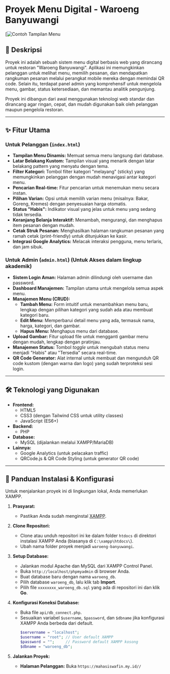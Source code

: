 # Proyek Menu Digital - Waroeng Banyuwangi

[![Contoh Tampilan Menu]((https://mahasiswafin.my.id/))

## 📄 Deskripsi

Proyek ini adalah sebuah sistem menu digital berbasis web yang dirancang untuk restoran "Waroeng Banyuwangi". Aplikasi ini memungkinkan pelanggan untuk melihat menu, memilih pesanan, dan mendapatkan rangkuman pesanan melalui perangkat mobile mereka dengan memindai QR code. Selain itu, terdapat panel admin yang komprehensif untuk mengelola menu, gambar, status ketersediaan, dan memantau analitik pengunjung.

Proyek ini dibangun dari awal menggunakan teknologi web standar dan dirancang agar ringan, cepat, dan mudah digunakan baik oleh pelanggan maupun pengelola restoran.

---

## ✨ Fitur Utama

### Untuk Pelanggan (`index.html`)
* **Tampilan Menu Dinamis:** Memuat semua menu langsung dari database.
* **Latar Belakang Kustom:** Tampilan visual yang menarik dengan latar belakang pattern yang menyatu dengan tema.
* **Filter Kategori:** Tombol filter kategori "melayang" (sticky) yang memungkinkan pelanggan dengan mudah menavigasi antar kategori menu.
* **Pencarian Real-time:** Fitur pencarian untuk menemukan menu secara instan.
* **Pilihan Varian:** Opsi untuk memilih varian menu (misalnya: Bakar, Goreng, Kremes) dengan penyesuaian harga otomatis.
* **Status "Habis":** Indikator visual yang jelas untuk menu yang sedang tidak tersedia.
* **Keranjang Belanja Interaktif:** Menambah, mengurangi, dan menghapus item pesanan dengan mudah.
* **Cetak Struk Pesanan:** Menghasilkan halaman rangkuman pesanan yang ramah cetak (print-friendly) untuk ditunjukkan ke kasir.
* **Integrasi Google Analytics:** Melacak interaksi pengguna, menu terlaris, dan jam sibuk.

### Untuk Admin (`admin.html`) (Untuk Akses dalam lingkup akademik)
* **Sistem Login Aman:** Halaman admin dilindungi oleh username dan password.
* **Dashboard Manajemen:** Tampilan utama untuk mengelola semua aspek menu.
* **Manajemen Menu (CRUD):**
    * **Tambah Menu:** Form intuitif untuk menambahkan menu baru, lengkap dengan pilihan kategori yang sudah ada atau membuat kategori baru.
    * **Edit Menu:** Memperbarui detail menu yang ada, termasuk nama, harga, kategori, dan gambar.
    * **Hapus Menu:** Menghapus menu dari database.
* **Upload Gambar:** Fitur upload file untuk mengganti gambar menu dengan mudah, lengkap dengan pratinjau.
* **Manajemen Status:** Tombol *toggle* untuk mengubah status menu menjadi "Habis" atau "Tersedia" secara real-time.
* **QR Code Generator:** Alat internal untuk membuat dan mengunduh QR code kustom (dengan warna dan logo) yang sudah terproteksi sesi login.

---

## 🛠️ Teknologi yang Digunakan

* **Frontend:**
    * HTML5
    * CSS3 (dengan Tailwind CSS untuk utility classes)
    * JavaScript (ES6+)
* **Backend:**
    * PHP
* **Database:**
    * MySQL (dijalankan melalui XAMPP/MariaDB)
* **Lainnya:**
    * Google Analytics (untuk pelacakan traffic)
    * QRCode.js & QR Code Styling (untuk generator QR code)

---

## 🚀 Panduan Instalasi & Konfigurasi

Untuk menjalankan proyek ini di lingkungan lokal, Anda memerlukan XAMPP.

1.  **Prasyarat:**
    * Pastikan Anda sudah menginstal [XAMPP](https://www.apachefriends.org/).

2.  **Clone Repositori:**
    * Clone atau unduh repositori ini ke dalam folder `htdocs` di direktori instalasi XAMPP Anda (biasanya di `C:\xampp\htdocs\`).
    * Ubah nama folder proyek menjadi `waroeng-banyuwangi`.

3.  **Setup Database:**
    * Jalankan modul Apache dan MySQL dari XAMPP Control Panel.
    * Buka `http://localhost/phpmyadmin` di browser Anda.
    * Buat database baru dengan nama `waroeng_db`.
    * Pilih database `waroeng_db`, lalu klik tab **Import**.
    * Pilih file `xxxxxxxx_waroeng_db.sql` yang ada di repositori ini dan klik **Go**.

4.  **Konfigurasi Koneksi Database:**
    * Buka file `api/db_connect.php`.
    * Sesuaikan variabel `$username`, `$password`, dan `$dbname` jika konfigurasi XAMPP Anda berbeda dari default.
        ```php
        $servername = "localhost";
        $username = "root"; // User default XAMPP
        $password = "";     // Password default XAMPP kosong
        $dbname = "waroeng_db";
        ```

5.  **Jalankan Proyek:**
    * **Halaman Pelanggan:** Buka `https://mahasiswafin.my.id//`

